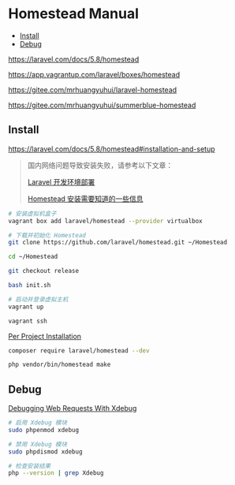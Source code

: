 <!-- omit in toc -->
# Homestead Manual

- [Install](#install)
- [Debug](#debug)

<https://laravel.com/docs/5.8/homestead>

<https://app.vagrantup.com/laravel/boxes/homestead>

<https://gitee.com/mrhuangyuhui/laravel-homestead>

<https://gitee.com/mrhuangyuhui/summerblue-homestead>

## Install

<https://laravel.com/docs/5.8/homestead#installation-and-setup>

> 国内网络问题导致安装失败，请参考以下文章：
>
> [Laravel 开发环境部署](https://learnku.com/docs/laravel-development-environment/5.8)
>
> [Homestead 安装需要知道的一些信息](https://learnku.com/laravel/t/2090/homestead-installation-needs-to-know-some-information)

<!-- #vagrant-cmd -->
```bash
# 安装虚拟机盒子
vagrant box add laravel/homestead --provider virtualbox

# 下载并初始化 Homestead
git clone https://github.com/laravel/homestead.git ~/Homestead

cd ~/Homestead

git checkout release

bash init.sh

# 启动并登录虚拟主机
vagrant up

vagrant ssh
```

[Per Project Installation](https://laravel.com/docs/5.8/homestead#per-project-installation)

```bash
composer require laravel/homestead --dev

php vendor/bin/homestead make
```

## Debug

[Debugging Web Requests With Xdebug](https://laravel.com/docs/5.8/homestead#debugging-web-requests)

```bash
# 启用 Xdebug 模块
sudo phpenmod xdebug

# 禁用 Xdebug 模块
sudo phpdismod xdebug

# 检查安装结果
php --version | grep Xdebug
```
